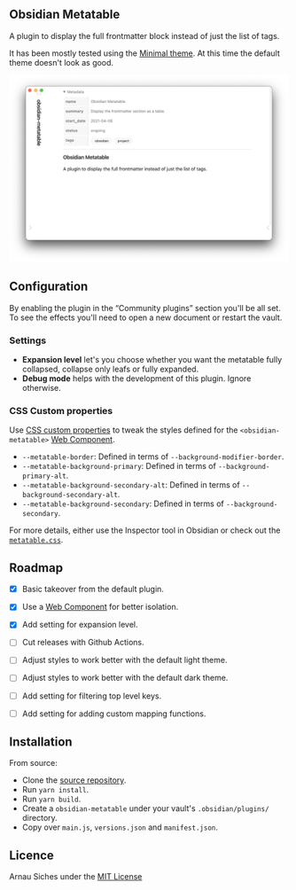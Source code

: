 ## Obsidian Metatable

A plugin to display the full frontmatter block instead of just the list of tags.

It has been mostly tested using the [Minimal theme](https://github.com/kepano/obsidian-minimal). At this time the default theme doesn't look as good.

![](screenshot.png)


## Configuration

By enabling the plugin in the “Community plugins” section you'll be all set. To see the effects you'll need to open a new document or restart the vault.


### Settings

- **Expansion level** let's you choose whether you want the metatable fully collapsed, collapse only leafs or fully expanded.
- **Debug mode** helps with the development of this plugin. Ignore otherwise.

### CSS Custom properties

Use [CSS custom properties] to tweak the styles defined for the `<obsidian-metatable>` [Web Component].

- `--metatable-border`: Defined in terms of `--background-modifier-border`.
- `--metatable-background-primary`: Defined in terms of `--background-primary-alt`.
- `--metatable-background-secondary-alt`: Defined in terms of `--background-secondary-alt`.
- `--metatable-background-secondary`: Defined in terms of `--background-secondary`.

For more details, either use the Inspector tool in Obsidian or check out the [`metatable.css`](src/metatable.css).


## Roadmap

- [x] Basic takeover from the default plugin.
- [x] Use a [Web Component] for better isolation.
- [x] Add setting for expansion level.
- [ ] Cut releases with Github Actions.
- [ ] Adjust styles to work better with the default light theme.
- [ ] Adjust styles to work better with the default dark theme.
- [ ] Add setting for filtering top level keys.
- [ ] Add setting for adding custom mapping functions.


## Installation

From source:

- Clone the [source repository].
- Run `yarn install`.
- Run `yarn build`.
- Create a `obsidian-metatable` under your vault's `.obsidian/plugins/` directory.
- Copy over `main.js`, `versions.json` and `manifest.json`.


## Licence

Arnau Siches under the [MIT License](./LICENCE)


[CSS custom properties]: https://developer.mozilla.org/en-US/docs/Web/CSS/Using_CSS_custom_properties
[Web Component]: https://developer.mozilla.org/en-US/docs/Web/Web_Components
[source repository]: https://github.com/arnau/obsidian-metatable
